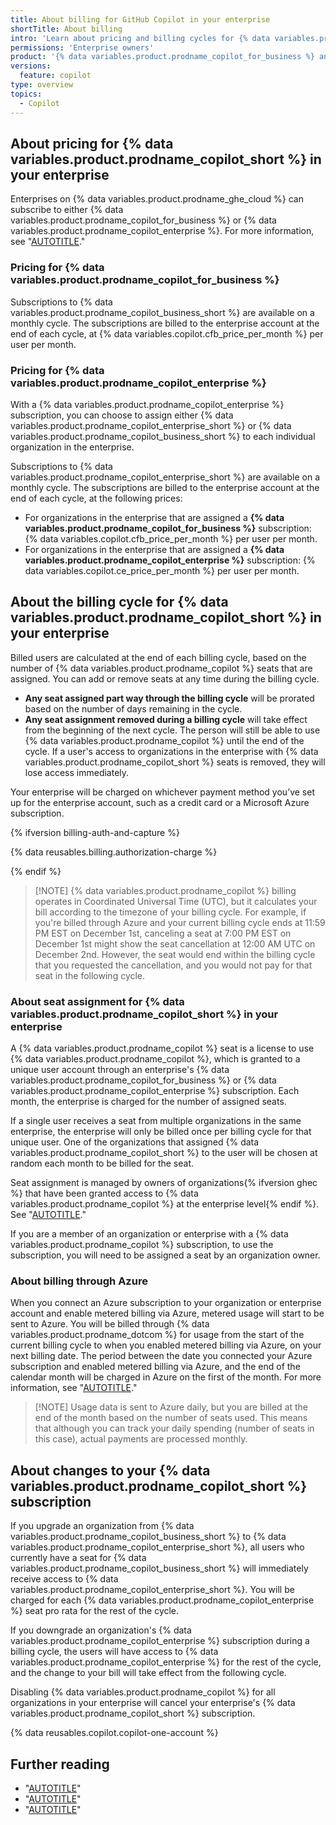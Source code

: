```yaml
---
title: About billing for GitHub Copilot in your enterprise
shortTitle: About billing
intro: 'Learn about pricing and billing cycles for {% data variables.product.prodname_copilot_short %} in your enterprise.'
permissions: 'Enterprise owners'
product: '{% data variables.product.prodname_copilot_for_business %} and {% data variables.product.prodname_copilot_enterprise %}'
versions:
  feature: copilot
type: overview
topics:
  - Copilot
---
```


## About pricing for {% data variables.product.prodname_copilot_short %} in your enterprise

Enterprises on {% data variables.product.prodname_ghe_cloud %} can subscribe to either {% data variables.product.prodname_copilot_for_business %} or {% data variables.product.prodname_copilot_enterprise %}. For more information, see "[AUTOTITLE](/copilot/about-github-copilot/subscription-plans-for-github-copilot)."

### Pricing for {% data variables.product.prodname_copilot_for_business %}

Subscriptions to {% data variables.product.prodname_copilot_business_short %} are available on a monthly cycle. The subscriptions are billed to the enterprise account at the end of each cycle, at {% data variables.copilot.cfb_price_per_month %} per user per month.

### Pricing for {% data variables.product.prodname_copilot_enterprise %}

With a {% data variables.product.prodname_copilot_enterprise %} subscription, you can choose to assign either {% data variables.product.prodname_copilot_enterprise_short %} or {% data variables.product.prodname_copilot_business_short %} to each individual organization in the enterprise.

Subscriptions to {% data variables.product.prodname_copilot_enterprise_short %} are available on a monthly cycle. The subscriptions are billed to the enterprise account at the end of each cycle, at the following prices:

* For organizations in the enterprise that are assigned a **{% data variables.product.prodname_copilot_for_business %}** subscription: {% data variables.copilot.cfb_price_per_month %} per user per month.
* For organizations in the enterprise that are assigned a **{% data variables.product.prodname_copilot_enterprise %}** subscription: {% data variables.copilot.ce_price_per_month %} per user per month.

## About the billing cycle for {% data variables.product.prodname_copilot_short %} in your enterprise

Billed users are calculated at the end of each billing cycle, based on the number of {% data variables.product.prodname_copilot %} seats that are assigned. You can add or remove seats at any time during the billing cycle.

* **Any seat assigned part way through the billing cycle** will be prorated based on the number of days remaining in the cycle.
* **Any seat assignment removed during a billing cycle** will take effect from the beginning of the next cycle. The person will still be able to use {% data variables.product.prodname_copilot %} until the end of the cycle. If a user's access to organizations in the enterprise with {% data variables.product.prodname_copilot_short %} seats is removed, they will lose access immediately.

Your enterprise will be charged on whichever payment method you’ve set up for the enterprise account, such as a credit card or a Microsoft Azure subscription.

{% ifversion billing-auth-and-capture %}

{% data reusables.billing.authorization-charge %}

{% endif %}

> [!NOTE] {% data variables.product.prodname_copilot %} billing operates in Coordinated Universal Time (UTC), but it calculates your bill according to the timezone of your billing cycle. For example, if you're billed through Azure and your current billing cycle ends at 11:59 PM EST on December 1st, canceling a seat at 7:00 PM EST on December 1st might show the seat cancellation at 12:00 AM UTC on December 2nd. However, the seat would end within the billing cycle that you requested the cancellation, and you would not pay for that seat in the following cycle.

### About seat assignment for {% data variables.product.prodname_copilot_short %} in your enterprise

A {% data variables.product.prodname_copilot %} seat is a license to use {% data variables.product.prodname_copilot %}, which is granted to a unique user account through an enterprise's {% data variables.product.prodname_copilot_for_business %} or {% data variables.product.prodname_copilot_enterprise %} subscription. Each month, the enterprise is charged for the number of assigned seats.

If a single user receives a seat from multiple organizations in the same enterprise, the enterprise will only be billed once per billing cycle for that unique user. One of the organizations that assigned {% data variables.product.prodname_copilot_short %} to the user will be chosen at random each month to be billed for the seat.

Seat assignment is managed by owners of organizations{% ifversion ghec %} that have been granted access to {% data variables.product.prodname_copilot %} at the enterprise level{% endif %}. See "[AUTOTITLE](/copilot/managing-copilot/managing-github-copilot-in-your-organization/managing-access-to-github-copilot-in-your-organization/granting-access-to-copilot-for-members-of-your-organization)."

If you are a member of an organization or enterprise with a {% data variables.product.prodname_copilot %} subscription, to use the subscription, you will need to be assigned a seat by an organization owner.

### About billing through Azure

When you connect an Azure subscription to your organization or enterprise account and enable metered billing via Azure, metered usage will start to be sent to Azure. You will be billed through {% data variables.product.prodname_dotcom %} for usage from the start of the current billing cycle to when you enabled metered billing via Azure, on your next billing date. The period between the date you connected your Azure subscription and enabled metered billing via Azure, and the end of the calendar month will be charged in Azure on the first of the month. For more information, see "[AUTOTITLE](/billing/managing-the-plan-for-your-github-account/connecting-an-azure-subscription)."

> [!NOTE] Usage data is sent to Azure daily, but you are billed at the end of the month based on the number of seats used. This means that although you can track your daily spending (number of seats in this case), actual payments are processed monthly.

## About changes to your {% data variables.product.prodname_copilot_short %} subscription

If you upgrade an organization from {% data variables.product.prodname_copilot_business_short %} to {% data variables.product.prodname_copilot_enterprise_short %}, all users who currently have a seat for {% data variables.product.prodname_copilot_business_short %} will immediately receive access to {% data variables.product.prodname_copilot_enterprise_short %}. You will be charged for each {% data variables.product.prodname_copilot_enterprise %} seat pro rata for the rest of the cycle.

If you downgrade an organization's {% data variables.product.prodname_copilot_enterprise %} subscription during a billing cycle, the users will have access to {% data variables.product.prodname_copilot_enterprise %} for the rest of the cycle, and the change to your bill will take effect from the following cycle.

Disabling {% data variables.product.prodname_copilot %} for all organizations in your enterprise will cancel your enterprise's {% data variables.product.prodname_copilot_short %} subscription.

{% data reusables.copilot.copilot-one-account %}

## Further reading

* "[AUTOTITLE](/billing/managing-your-github-billing-settings/about-billing-for-your-enterprise)"
* "[AUTOTITLE](/copilot/managing-copilot/managing-copilot-for-your-enterprise/managing-the-copilot-subscription-for-your-enterprise)"
* "[AUTOTITLE](/billing/managing-your-github-billing-settings/adding-information-to-your-receipts)"
